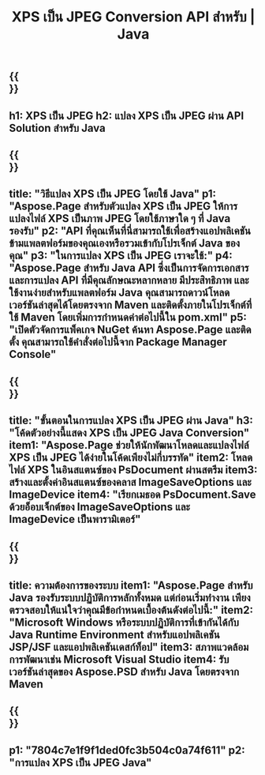 ﻿---
translation: true
template: /_templates/_conversion-child-java.md
title: XPS เป็น JPEG Conversion API สำหรับ | Java
url: /java/conversion/xps-to-jpeg/
description: ตัวอย่างโค้ดการแปลง Java สำหรับรูปแบบ XPS เป็นไฟล์ JPEG ใช้โค้ดตัวอย่างนี้เพื่อแปลง XPS เป็น JPEG ภายในแอปพลิเคชันบนเว็บหรือเดสก์ท็อป Java
informat: XPS
outformat: JPEG
otherformats: EPS PS
---

{{<section banner>}}
---
h1: XPS เป็น JPEG
h2: แปลง XPS เป็น JPEG ผ่าน API Solution สำหรับ Java
---

{{<section overview>}}
---
title: "วิธีแปลง XPS เป็น JPEG โดยใช้ Java"
p1: "Aspose.Page สำหรับตัวแปลง XPS เป็น JPEG ให้การแปลงไฟล์ XPS เป็นภาพ JPEG โดยใช้ภาษาใด ๆ ที่ Java รองรับ"
p2: "API ที่คุณเห็นที่นี่สามารถใช้เพื่อสร้างแอปพลิเคชันข้ามแพลตฟอร์มของคุณเองหรือรวมเข้ากับโปรเจ็กต์ Java ของคุณ"
p3: "ในการแปลง XPS เป็น JPEG เราจะใช้:"
p4: "Aspose.Page สำหรับ Java API ซึ่งเป็นการจัดการเอกสารและการแปลง API ที่มีคุณลักษณะหลากหลาย มีประสิทธิภาพ และใช้งานง่ายสำหรับแพลตฟอร์ม Java คุณสามารถดาวน์โหลดเวอร์ชันล่าสุดได้โดยตรงจาก Maven และติดตั้งภายในโปรเจ็กต์ที่ใช้ Maven โดยเพิ่มการกำหนดค่าต่อไปนี้ใน pom.xml"
p5: "เปิดตัวจัดการแพ็คเกจ NuGet ค้นหา Aspose.Page และติดตั้ง คุณสามารถใช้คำสั่งต่อไปนี้จาก Package Manager Console"
---

{{<section feature1>}}
---
title: "ขั้นตอนในการแปลง XPS เป็น JPEG ผ่าน Java"
h3: "โค้ดตัวอย่างนี้แสดง XPS เป็น JPEG Java Conversion"
item1: "Aspose.Page ช่วยให้นักพัฒนาโหลดและแปลงไฟล์ XPS เป็น JPEG ได้ง่ายในโค้ดเพียงไม่กี่บรรทัด"
item2: โหลดไฟล์ XPS ในอินสแตนซ์ของ PsDocument ผ่านสตรีม
item3: สร้างและตั้งค่าอินสแตนซ์ของคลาส ImageSaveOptions และ ImageDevice
item4: "เรียกเมธอด PsDocument.Save ด้วยอ็อบเจ็กต์ของ ImageSaveOptions และ ImageDevice เป็นพารามิเตอร์"
---

{{<section feature2>}}
---
title: ความต้องการของระบบ
item1: "Aspose.Page สำหรับ Java รองรับระบบปฏิบัติการหลักทั้งหมด แต่ก่อนเริ่มทำงาน เพียงตรวจสอบให้แน่ใจว่าคุณมีข้อกำหนดเบื้องต้นดังต่อไปนี้:"
item2: "Microsoft Windows หรือระบบปฏิบัติการที่เข้ากันได้กับ Java Runtime Environment สำหรับแอปพลิเคชัน JSP/JSF และแอปพลิเคชันเดสก์ท็อป"
item3: สภาพแวดล้อมการพัฒนาเช่น Microsoft Visual Studio
item4: รับเวอร์ชันล่าสุดของ Aspose.PSD สำหรับ Java โดยตรงจาก Maven
---

{{<section gist>}}
---
p1: "7804c7e1f9f1ded0fc3b504c0a74f611"
p2: "การแปลง XPS เป็น JPEG Java"
---
